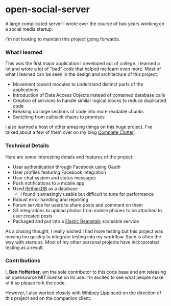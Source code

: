# open-social-server

A large complicated server I wrote over the course of two years working on a social media startup.

I'm not looking to maintain this project going forwards.

### What I learned

This was the first major application I developed out of college. I learned a lot and wrote a lot of "bad" code that helped me learn even more. Most of what I learned can be seen in the design and architecture of this project:
- Movement toward modules to understand distinct parts of the applications
- Introduction of Data Access Objects instead of contained database calls
- Creation of services to handle similar logical blocks to reduce duplicated code
- Breaking up large sections of code into more readable chunks
- Switching from callback chains to promises

I also learned a host of other amazing things on this huge project. I've talked about a few of them over on my blog [Complete Clutter](benhofferber.com).

### Technical Details

Here are some interesting details and features of the project:
- User authentication through Facebook using Oauth
- User profiles featuring Facebook integration
- User chat system and status messages
- Push notifications to a mobile app
- Used [RethinkDB](https://rethinkdb.com/) as a database
  - I found it amazingly usable but difficult to tune for performance
- Robust error handling and reporting
- Forum service for users to share posts and comment on them
- S3 integrations to upload photos from mobile phones to be attached to user created posts
- Packaged and put into a [Elastic Beanstalk](https://aws.amazon.com/elasticbeanstalk/) scaleable service

As a closing thought, I really wished I had more testing but this project was moving too quickly to integrate testing into my workflow. Such is often the way with startups. Most of my other personal projects have incorporated testing as a result.

### Contributions
I, __Ben Hofferber__, am the sole contributor to this code base and am releasing an opensource MIT license on its use. I'm excited to see what people make of it so please fork the code.

However, I also worked closely with [Whitney Lippincott](https://github.com/WVL-IV) on the direction of this project and on the companion client.
